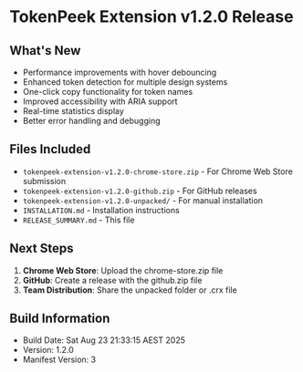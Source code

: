 # TokenPeek Extension v1.2.0 Release

## What's New
- Performance improvements with hover debouncing
- Enhanced token detection for multiple design systems
- One-click copy functionality for token names
- Improved accessibility with ARIA support
- Real-time statistics display
- Better error handling and debugging

## Files Included
- `tokenpeek-extension-v1.2.0-chrome-store.zip` - For Chrome Web Store submission
- `tokenpeek-extension-v1.2.0-github.zip` - For GitHub releases
- `tokenpeek-extension-v1.2.0-unpacked/` - For manual installation
- `INSTALLATION.md` - Installation instructions
- `RELEASE_SUMMARY.md` - This file

## Next Steps
1. **Chrome Web Store**: Upload the chrome-store.zip file
2. **GitHub**: Create a release with the github.zip file
3. **Team Distribution**: Share the unpacked folder or .crx file

## Build Information
- Build Date: Sat Aug 23 21:33:15 AEST 2025
- Version: 1.2.0
- Manifest Version: 3
